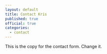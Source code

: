 ```yaml
---
layout: default
title: Contact Kris
published: true
official: true
categories:
  - contact
---
```


This is the copy for the contact form. Change it.